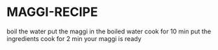 # MAGGI-RECIPE
boil the water
put the maggi in the boiled water
cook for 10 min 
put the ingredients
cook for 2 min 
your maggi is ready
